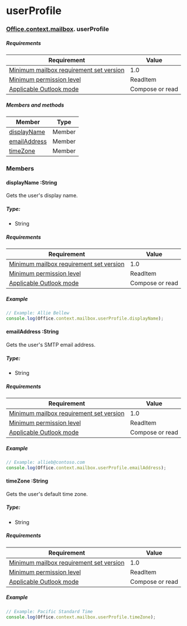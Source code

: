 # userProfile

### [Office](Office.md)[.context](Office.context.md)[.mailbox](Office.context.mailbox.md). userProfile

##### Requirements

|Requirement| Value|
|---|---|
|[Minimum mailbox requirement set version](/office/dev/add-ins/reference/requirement-sets/outlook-api-requirement-sets)| 1.0|
|[Minimum permission level](https://docs.microsoft.com/outlook/add-ins/understanding-outlook-add-in-permissions)| ReadItem|
|[Applicable Outlook mode](https://docs.microsoft.com/outlook/add-ins/#extension-points)| Compose or read|

##### Members and methods

| Member | Type |
|--------|------|
| [displayName](#displayname-string) | Member |
| [emailAddress](#emailaddress-string) | Member |
| [timeZone](#timezone-string) | Member |

### Members

####  displayName :String

Gets the user's display name.

##### Type:

*   String

##### Requirements

|Requirement| Value|
|---|---|
|[Minimum mailbox requirement set version](/office/dev/add-ins/reference/requirement-sets/outlook-api-requirement-sets)| 1.0|
|[Minimum permission level](https://docs.microsoft.com/outlook/add-ins/understanding-outlook-add-in-permissions)| ReadItem|
|[Applicable Outlook mode](https://docs.microsoft.com/outlook/add-ins/#extension-points)| Compose or read|

##### Example

```js
// Example: Allie Bellew
console.log(Office.context.mailbox.userProfile.displayName);
```

####  emailAddress :String

Gets the user's SMTP email address.

##### Type:

*   String

##### Requirements

|Requirement| Value|
|---|---|
|[Minimum mailbox requirement set version](/office/dev/add-ins/reference/requirement-sets/outlook-api-requirement-sets)| 1.0|
|[Minimum permission level](https://docs.microsoft.com/outlook/add-ins/understanding-outlook-add-in-permissions)| ReadItem|
|[Applicable Outlook mode](https://docs.microsoft.com/outlook/add-ins/#extension-points)| Compose or read|

##### Example

```js
// Example: allieb@contoso.com
console.log(Office.context.mailbox.userProfile.emailAddress);
```

####  timeZone :String

Gets the user's default time zone.

##### Type:

*   String

##### Requirements

|Requirement| Value|
|---|---|
|[Minimum mailbox requirement set version](/office/dev/add-ins/reference/requirement-sets/outlook-api-requirement-sets)| 1.0|
|[Minimum permission level](https://docs.microsoft.com/outlook/add-ins/understanding-outlook-add-in-permissions)| ReadItem|
|[Applicable Outlook mode](https://docs.microsoft.com/outlook/add-ins/#extension-points)| Compose or read|

##### Example

```js
// Example: Pacific Standard Time
console.log(Office.context.mailbox.userProfile.timeZone);
```